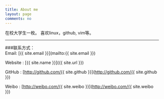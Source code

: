```yaml
---
title: About me
layout: page
comments: no
---
```


在校大学生一枚。 喜欢linux，github, vim等。		

----

###联系方式：        
Email: [{{ site.email }}](mailto:{{ site.email }})

Website : [{{ site.name }}]({{ site.url }})

GitHub : [http://github.com/{{ site.github }}](http://github.com/{{ site.github }})

Weibo : [http://weibo.com/{{ site.weibo }}](http://weibo.com/{{ site.weibo }})


